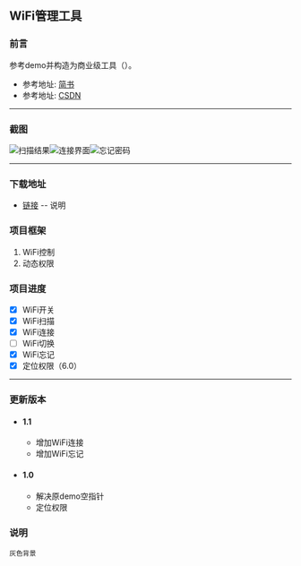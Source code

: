 ## WiFi管理工具

### 前言
  
参考demo并构造为商业级工具（）。

- 参考地址:  [简书](https://www.jianshu.com/p/9b5ecfb4ca63)
- 参考地址:  [CSDN](https://blog.csdn.net/leslietuang/article/details/51203692)

---



### 截图

![扫描结果](https://github.com/HeHongdan/WiFiDemo/blob/master/image/20180920-1.jpg)![连接界面](https://github.com/HeHongdan/WiFiDemo/blob/master/image/20180920-2.jpg)![忘记密码](https://github.com/HeHongdan/WiFiDemo/blob/master/image/20180920-3.jpg)

---



### 下载地址

- [链接](https://github.com/HeHongdan/WiFiDemo) -- 说明



### 项目框架
1. WiFi控制
2. 动态权限



### 项目进度
- [x] WiFi开关
- [x] WiFi扫描
- [x] WiFi连接
- [ ] WiFi切换
- [x] WiFi忘记
- [x] 定位权限（6.0）

--- 



### 更新版本
- #### 1.1
    - 增加WiFi连接
    - 增加WiFi忘记
    
- #### 1.0
    - 解决原demo空指针
    - 定位权限



### 说明
```
灰色背景

```
